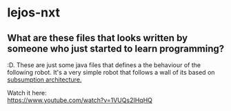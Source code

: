 # lejos-nxt

<h2>What are these files that looks written by someone who just started to learn programming?</h2>
:D. These are just some java files that defines a the behaviour of the following robot. It's a very simple robot that follows a wall of its based on <a href="https://en.wikipedia.org/wiki/Subsumption_architecture">subsumption architecture. </a>

Watch it here: <br>
https://www.youtube.com/watch?v=1VUQs2IHqHQ
<br>
